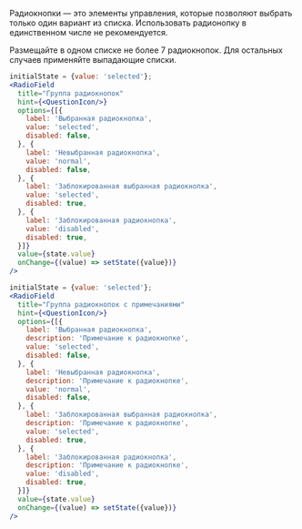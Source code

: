 Радиокнопки — это элементы управления, которые позволяют выбрать только один вариант из списка. Использовать радионопку в единственном числе не рекомендуется.

Размещайте в одном списке не более 7 радиокнопок. Для остальных случаев применяйте выпадающие списки.

```jsx
initialState = {value: 'selected'};
<RadioField
  title="Группа радиокнопок"
  hint={<QuestionIcon/>}
  options={[{
    label: 'Выбранная радиокнопка',
    value: 'selected',
    disabled: false,
  }, {
    label: 'Невыбранная радиокнопка',
    value: 'normal',
    disabled: false,
  }, {
    label: 'Заблокированная выбранная радиокнопка',
    value: 'selected',
    disabled: true,
  }, {
    label: 'Заблокированная радиокнопка',
    value: 'disabled',
    disabled: true,
  }]}
  value={state.value}
  onChange={(value) => setState({value})}
/>
```

```jsx
initialState = {value: 'selected'};
<RadioField
  title="Группа радиокнопок с примечаниями"
  hint={<QuestionIcon/>}
  options={[{
    label: 'Выбранная радиокнопка',
    description: 'Примечание к радиокнопке',
    value: 'selected',
    disabled: false,
  }, {
    label: 'Невыбранная радиокнопка',
    description: 'Примечание к радиокнопке',
    value: 'normal',
    disabled: false,
  }, {
    label: 'Заблокированная выбранная радиокнопка',
    description: 'Примечание к радиокнопке',
    value: 'selected',
    disabled: true,
  }, {
    label: 'Заблокированная радиокнопка',
    description: 'Примечание к радиокнопке',
    value: 'disabled',
    disabled: true,
  }]}
  value={state.value}
  onChange={(value) => setState({value})}
/>
```
